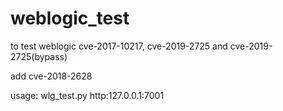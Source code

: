 # weblogic_test
to test weblogic cve-2017-10217, cve-2019-2725 and cve-2019-2725(bypass)

add cve-2018-2628

usage: wlg_test.py http:127.0.0.1:7001
